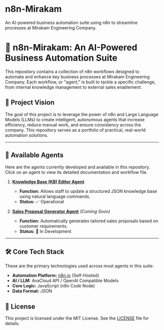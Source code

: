 # n8n-Mirakam
An AI-powered business automation suite using n8n to streamline processes at Mirakam Engineering Company.

# 🤖 n8n-Mirakam: An AI-Powered Business Automation Suite

This repository contains a collection of n8n workflows designed to automate and enhance key business processes at Mirakam Engineering Company. Each workflow, or "agent," is built to tackle a specific challenge, from internal knowledge management to external sales enablement.

## 🎯 Project Vision

The goal of this project is to leverage the power of n8n and Large Language Models (LLMs) to create intelligent, autonomous agents that increase efficiency, reduce manual work, and ensure consistency across the company. This repository serves as a portfolio of practical, real-world automation solutions.

---

## 🚀 Available Agents

Here are the agents currently developed and available in this repository. Click on an agent to view its detailed documentation and workflow file.

1.  **[Knowledge Base (KB) Editor Agent](./agents/01-kb-editor-agent/)**
    *   **Function:** Allows staff to update a structured JSON knowledge base using natural language commands.
    *   **Status:** ✅ Operational

2.  **[Sales Proposal Generator Agent](./agents/02-proposal-generator-agent/)** *(Coming Soon)*
    *   **Function:** Automatically generates tailored sales proposals based on customer requirements.
    *   **Status:** 🚧 In Development

---

## 🛠️ Core Tech Stack

These are the primary technologies used across most agents in this suite:

*   **Automation Platform:** [n8n.io](https://n8n.io/) (Self-Hosted)
*   **AI / LLM:** AvaCloud API / OpenAI Compatible Models
*   **Core Logic:** JavaScript (n8n Code Node)
*   **Data Format:** JSON

## 📜 License

This project is licensed under the MIT License. See the [LICENSE](./LICENSE) file for details.
